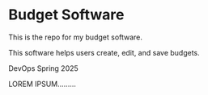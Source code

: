 # Budget Software

This is the repo for my budget software.

This software helps users create, edit, and save budgets.

DevOps Spring 2025

LOREM IPSUM.........
